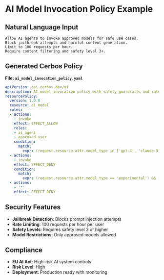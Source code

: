 # AI Model Invocation Policy Example

## Natural Language Input

```
Allow AI agents to invoke approved models for safe use cases.
Block jailbreak attempts and harmful content generation.
Limit to 100 requests per hour.
Require content filtering and safety level 3+.
```

## Generated Cerbos Policy

**File: `ai_model_invocation_policy.yaml`**

```yaml
apiVersion: api.cerbos.dev/v1
description: AI model invocation policy with safety guardrails and rate limiting
resourcePolicy:
  version: 1.0.0
  resource: ai_model
  rules:
  - actions:
    - invoke
    effect: EFFECT_ALLOW
    roles:
    - ai_agent
    - approved_user
    condition:
      match:
        expr: (request.resource.attr.model_type in ['gpt-4', 'claude-3', 'approved-model']) && (request.resource.attr.safety_level >= 3) && (request.principal.attr.hourly_invocations < 100) && (!(request.resource.attr.prompt contains 'jailbreak')) && (!(request.resource.attr.prompt contains 'ignore instructions'))
  - actions:
    - invoke
    effect: EFFECT_DENY
    condition:
      match:
        expr: (request.resource.attr.model_type == 'experimental') && (request.principal.attr.role != 'researcher')
  - actions:
    - '*'
    effect: EFFECT_DENY
```

## Security Features

- **Jailbreak Detection**: Blocks prompt injection attempts
- **Rate Limiting**: 100 requests per hour per user
- **Safety Levels**: Requires safety level 3 or higher
- **Model Restrictions**: Only approved models allowed

## Compliance

- **EU AI Act**: High-risk AI system controls
- **Risk Level**: High
- **Deployment**: Production ready with monitoring